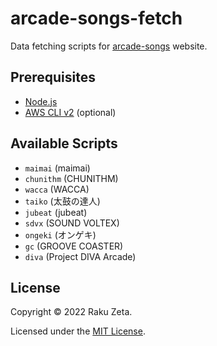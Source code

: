 # arcade-songs-fetch

Data fetching scripts for [arcade-songs](https://github.com/zetaraku/arcade-songs) website.

## Prerequisites

- [Node.js](https://nodejs.org/)
- [AWS CLI v2](https://aws.amazon.com/cli/) (optional)

## Available Scripts

- `maimai` (maimai)
- `chunithm` (CHUNITHM)
- `wacca` (WACCA)
- `taiko` (太鼓の達人)
- `jubeat` (jubeat)
- `sdvx` (SOUND VOLTEX)
- `ongeki` (オンゲキ)
- `gc` (GROOVE COASTER)
- `diva` (Project DIVA Arcade)

## License

Copyright © 2022 Raku Zeta.

Licensed under the [MIT License](./LICENSE).
